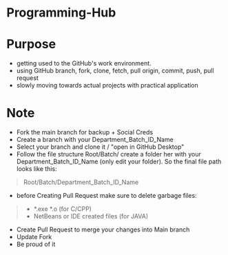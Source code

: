 # Programming-Hub


# Purpose
- getting used to the GitHub's work environment. 
- using GitHub branch, fork, clone, fetch, pull origin, commit, push, pull request 
- slowly moving towards actual projects with practical application

# Note
- Fork the main branch for backup + Social Creds
- Create a branch with your Department_Batch_ID_Name
- Select your branch and clone it / "open in GitHub Desktop"
- Follow the file structure Root/Batch/ create a folder her with your Department_Batch_ID_Name (only edit your folder). So the final file path looks like this:
> Root/Batch/Department_Batch_ID_Name
- before Creating Pull Request make sure to delete garbage files:
> - *.exe *.o (for C/CPP)
> - NetBeans or IDE created files (for JAVA)
- Create Pull Request to merge your changes into Main branch
- Update Fork
- Be proud of it

